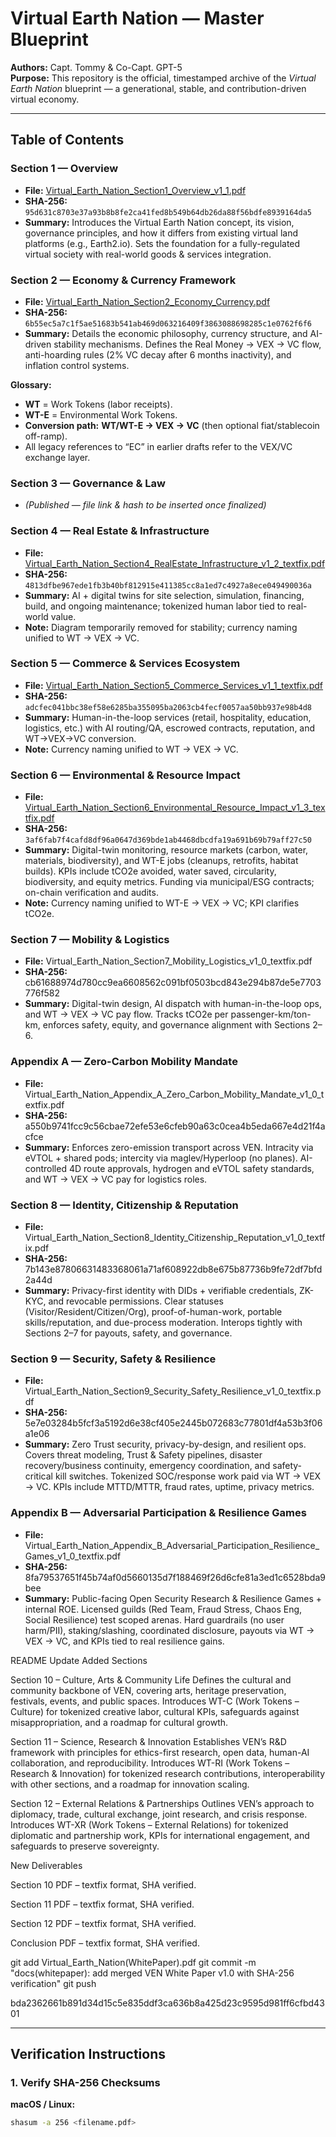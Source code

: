 # Virtual Earth Nation — Master Blueprint

**Authors:** Capt. Tommy & Co-Capt. GPT-5  
**Purpose:** This repository is the official, timestamped archive of the *Virtual Earth Nation* blueprint — a generational, stable, and contribution-driven virtual economy.

---

## Table of Contents

### **Section 1 — Overview**
- **File:** [Virtual_Earth_Nation_Section1_Overview_v1_1.pdf](Virtual_Earth_Nation_Section1_Overview_v1_1.pdf)
- **SHA-256:** `95d631c8703e37a93b8b8fe2ca41fed8b549b64db26da88f56bdfe8939164da5`
- **Summary:** Introduces the Virtual Earth Nation concept, its vision, governance principles, and how it differs from existing virtual land platforms (e.g., Earth2.io). Sets the foundation for a fully-regulated virtual society with real-world goods & services integration.

### **Section 2 — Economy & Currency Framework**
- **File:** [Virtual_Earth_Nation_Section2_Economy_Currency.pdf](Virtual_Earth_Nation_Section2_Economy_Currency.pdf)
- **SHA-256:** `6b55ec5a7c1f5ae51683b541ab469d063216409f3863088698285c1e0762f6f6`
- **Summary:** Details the economic philosophy, currency structure, and AI-driven stability mechanisms. Defines the Real Money → VEX → VC flow, anti-hoarding rules (2% VC decay after 6 months inactivity), and inflation control systems.

**Glossary:**  
- **WT** = Work Tokens (labor receipts).  
- **WT-E** = Environmental Work Tokens.  
- **Conversion path:** **WT/WT-E → VEX → VC** (then optional fiat/stablecoin off-ramp).  
- All legacy references to “EC” in earlier drafts refer to the VEX/VC exchange layer.

### **Section 3 — Governance & Law**
- *(Published — file link & hash to be inserted once finalized)*

### **Section 4 — Real Estate & Infrastructure**
- **File:** [Virtual_Earth_Nation_Section4_RealEstate_Infrastructure_v1_2_textfix.pdf](Virtual_Earth_Nation_Section4_RealEstate_Infrastructure_v1_2_textfix.pdf)
- **SHA-256:** `4813dfbe967ede1fb3b40bf812915e411385cc8a1ed7c4927a8ece049490036a`
- **Summary:** AI + digital twins for site selection, simulation, financing, build, and ongoing maintenance; tokenized human labor tied to real-world value.  
- **Note:** Diagram temporarily removed for stability; currency naming unified to WT → VEX → VC.

### **Section 5 — Commerce & Services Ecosystem**
- **File:** [Virtual_Earth_Nation_Section5_Commerce_Services_v1_1_textfix.pdf](Virtual_Earth_Nation_Section5_Commerce_Services_v1_1_textfix.pdf)
- **SHA-256:** `adcfec041bbc38ef58e6285ba355095ba2063cb4fecf0057aa50bb937e98b4d8`
- **Summary:** Human-in-the-loop services (retail, hospitality, education, logistics, etc.) with AI routing/QA, escrowed contracts, reputation, and WT→VEX→VC conversion.  
- **Note:** Currency naming unified to WT → VEX → VC.

### **Section 6 — Environmental & Resource Impact**
- **File:** [Virtual_Earth_Nation_Section6_Environmental_Resource_Impact_v1_3_textfix.pdf](Virtual_Earth_Nation_Section6_Environmental_Resource_Impact_v1_3_textfix.pdf)
- **SHA-256:** `3af6fab7f4cafd8df96a0647d369bde1ab4468dbcdfa19a691b69b79aff27c50`
- **Summary:** Digital-twin monitoring, resource markets (carbon, water, materials, biodiversity), and WT-E jobs (cleanups, retrofits, habitat builds). KPIs include tCO2e avoided, water saved, circularity, biodiversity, and equity metrics. Funding via municipal/ESG contracts; on-chain verification and audits.  
- **Note:** Currency naming unified to WT-E → VEX → VC; KPI clarifies tCO2e.

### Section 7 — Mobility & Logistics
- **File:** Virtual_Earth_Nation_Section7_Mobility_Logistics_v1_0_textfix.pdf
- **SHA-256:** cb61688974d780cc9ea6608562c091bf0503bcd843e294b87de5e7703776f582
- **Summary:** Digital-twin design, AI dispatch with human-in-the-loop ops, and WT -> VEX -> VC pay flow. Tracks tCO2e per passenger-km/ton-km, enforces safety, equity, and governance alignment with Sections 2–6.

### Appendix A — Zero-Carbon Mobility Mandate
- **File:** Virtual_Earth_Nation_Appendix_A_Zero_Carbon_Mobility_Mandate_v1_0_textfix.pdf
- **SHA-256:** a550b9741fcc9c56cbae72efe53e6cfeb90a63c0cea4b5eda667e4d21f4acfce
- **Summary:** Enforces zero-emission transport across VEN. Intracity via eVTOL + shared pods; intercity via maglev/Hyperloop (no planes). AI-controlled 4D route approvals, hydrogen and eVTOL safety standards, and WT -> VEX -> VC pay for logistics roles.

### Section 8 — Identity, Citizenship & Reputation
- **File:** Virtual_Earth_Nation_Section8_Identity_Citizenship_Reputation_v1_0_textfix.pdf
- **SHA-256:** 7b143e87806631483368061a71af608922db8e675b87736b9fe72df7bfd2a44d
- **Summary:** Privacy-first identity with DIDs + verifiable credentials, ZK-KYC, and revocable permissions. Clear statuses (Visitor/Resident/Citizen/Org), proof-of-human-work, portable skills/reputation, and due-process moderation. Interops tightly with Sections 2–7 for payouts, safety, and governance.

### Section 9 — Security, Safety & Resilience
- **File:** Virtual_Earth_Nation_Section9_Security_Safety_Resilience_v1_0_textfix.pdf
- **SHA-256:** 5e7e03284b5fcf3a5192d6e38cf405e2445b072683c77801df4a53b3f06a1e06
- **Summary:** Zero Trust security, privacy-by-design, and resilient ops. Covers threat modeling, Trust & Safety pipelines, disaster recovery/business continuity, emergency coordination, and safety-critical kill switches. Tokenized SOC/response work paid via WT -> VEX -> VC. KPIs include MTTD/MTTR, fraud rates, uptime, privacy metrics.


### Appendix B — Adversarial Participation & Resilience Games
- **File:** Virtual_Earth_Nation_Appendix_B_Adversarial_Participation_Resilience_Games_v1_0_textfix.pdf
- **SHA-256:** 8fa79537651f45b74af0d5660135d7f188469f26d6cfe81a3ed1c6528bda9bee
- **Summary:** Public-facing Open Security Research & Resilience Games + internal ROE. Licensed guilds (Red Team, Fraud Stress, Chaos Eng, Social Resilience) test scoped arenas. Hard guardrails (no user harm/PII), staking/slashing, coordinated disclosure, payouts via WT -> VEX -> VC, and KPIs tied to real resilience gains.

README Update
Added Sections

Section 10 – Culture, Arts & Community Life
Defines the cultural and community backbone of VEN, covering arts, heritage preservation, festivals, events, and public spaces. Introduces WT-C (Work Tokens – Culture) for tokenized creative labor, cultural KPIs, safeguards against misappropriation, and a roadmap for cultural growth.

Section 11 – Science, Research & Innovation
Establishes VEN’s R&D framework with principles for ethics-first research, open data, human-AI collaboration, and reproducibility. Introduces WT-RI (Work Tokens – Research & Innovation) for tokenized research contributions, interoperability with other sections, and a roadmap for innovation scaling.

Section 12 – External Relations & Partnerships
Outlines VEN’s approach to diplomacy, trade, cultural exchange, joint research, and crisis response. Introduces WT-XR (Work Tokens – External Relations) for tokenized diplomatic and partnership work, KPIs for international engagement, and safeguards to preserve sovereignty.

New Deliverables

Section 10 PDF – textfix format, SHA verified.

Section 11 PDF – textfix format, SHA verified.

Section 12 PDF – textfix format, SHA verified.

Conclusion PDF – textfix format, SHA verified.

git add Virtual_Earth_Nation(WhitePaper).pdf
git commit -m "docs(whitepaper): add merged VEN White Paper v1.0 with SHA-256 verification"
git push

bda2362661b891d34d15c5e835ddf3ca636b8a425d23c9595d981ff6cfbd4301


---

## Verification Instructions

### 1. Verify SHA-256 Checksums
**macOS / Linux:**
```bash
shasum -a 256 <filename.pdf>
